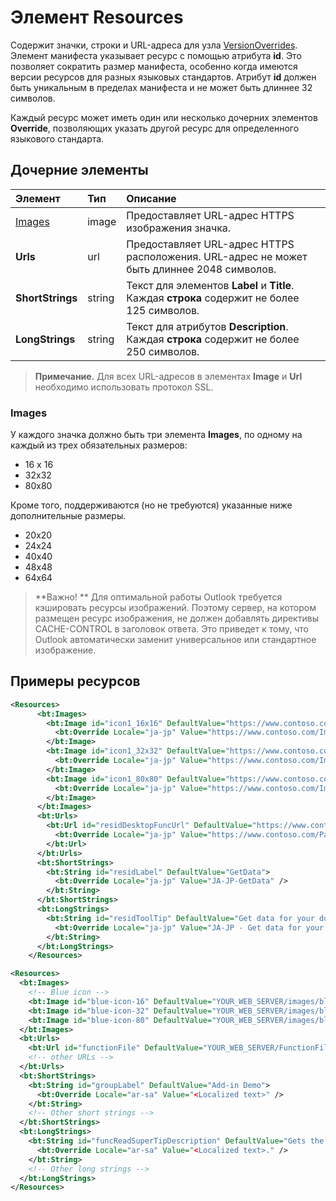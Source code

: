 # Элемент Resources

Содержит значки, строки и URL-адреса для узла [VersionOverrides](./versionoverrides.md). Элемент манифеста указывает ресурс с помощью атрибута **id**. Это позволяет сократить размер манифеста, особенно когда имеются версии ресурсов для разных языковых стандартов. Атрибут **id** должен быть уникальным в пределах манифеста и не может быть длиннее 32 символов.

Каждый ресурс может иметь один или несколько дочерних элементов **Override**, позволяющих указать другой ресурс для определенного языкового стандарта.

## Дочерние элементы

|  Элемент |  Тип  |  Описание  |
|:-----|:-----|:-----|
|  [Images](#images)            |  image   |  Предоставляет URL-адрес HTTPS изображения значка. |
|  **Urls**                |  url     |  Предоставляет URL-адрес HTTPS расположения. URL-адрес не может быть длиннее 2048 символов. |
|  **ShortStrings** |  string  |  Текст для элементов **Label** и **Title**. Каждая **строка** содержит не более 125 символов.|
|  **LongStrings**  |  string  | Текст для атрибутов **Description**. Каждая **строка** содержит не более 250 символов.|

>**Примечание.** Для всех URL-адресов в элементах **Image** и **Url** необходимо использовать протокол SSL.

### Images
У каждого значка должно быть три элемента **Images**, по одному на каждый из трех обязательных размеров:
- 16 x 16
- 32x32
- 80x80

Кроме того, поддерживаются (но не требуются) указанные ниже дополнительные размеры.
- 20x20
- 24x24
- 40x40
- 48x48
- 64x64

> **Важно! ** Для оптимальной работы Outlook требуется кэшировать ресурсы изображений. Поэтому сервер, на котором размещен ресурс изображения, не должен добавлять директивы CACHE-CONTROL в заголовок ответа. Это приведет к тому, что Outlook автоматически заменит универсальное или стандартное изображение.    


## Примеры ресурсов 

```XML
<Resources>
      <bt:Images>
        <bt:Image id="icon1_16x16" DefaultValue="https://www.contoso.com/Images/icon_default.png">
          <bt:Override Locale="ja-jp" Value="https://www.contoso.com/Images/ja-jp16-icon_default.png" />
        </bt:Image>
        <bt:Image id="icon1_32x32" DefaultValue="https://www.contoso.com/Images/icon_default.png">
          <bt:Override Locale="ja-jp" Value="https://www.contoso.com/Images/ja-jp32-icon_default.png" />
        </bt:Image>
        <bt:Image id="icon1_80x80" DefaultValue="https://www.contoso.com/Images/icon_default.png">
          <bt:Override Locale="ja-jp" Value="https://www.contoso.com/Images/ja-jp80-icon_default.png" />
        </bt:Image>
      </bt:Images>
      <bt:Urls>
        <bt:Url id="residDesktopFuncUrl" DefaultValue="https://www.contoso.com/Pages/Home.aspx">
          <bt:Override Locale="ja-jp" Value="https://www.contoso.com/Pages/Home.aspx" />
        </bt:Url>
      </bt:Urls>
      <bt:ShortStrings>
        <bt:String id="residLabel" DefaultValue="GetData">
          <bt:Override Locale="ja-jp" Value="JA-JP-GetData" />
        </bt:String>
      </bt:ShortStrings>
      <bt:LongStrings>
        <bt:String id="residToolTip" DefaultValue="Get data for your document.">
          <bt:Override Locale="ja-jp" Value="JA-JP - Get data for your document." />
        </bt:String>
      </bt:LongStrings>
    </Resources>
```


```xml
<Resources>
  <bt:Images>
    <!-- Blue icon -->
    <bt:Image id="blue-icon-16" DefaultValue="YOUR_WEB_SERVER/images/blue-16.png"/>
    <bt:Image id="blue-icon-32" DefaultValue="YOUR_WEB_SERVER/images/blue-32.png"/>
    <bt:Image id="blue-icon-80" DefaultValue="YOUR_WEB_SERVER/images/blue-80.png"/>
  </bt:Images>
  <bt:Urls>
    <bt:Url id="functionFile" DefaultValue="YOUR_WEB_SERVER/FunctionFile/Functions.html"/>
    <!-- other URLs -->
  </bt:Urls>
  <bt:ShortStrings>
    <bt:String id="groupLabel" DefaultValue="Add-in Demo">
      <bt:Override Locale="ar-sa" Value="<Localized text>" />
    </bt:String>
    <!-- Other short strings -->
  </bt:ShortStrings>
  <bt:LongStrings>
    <bt:String id="funcReadSuperTipDescription" DefaultValue="Gets the subject of the message or appointment.">
      <bt:Override Locale="ar-sa" Value="<Localized text>." />
    </bt:String>
    <!-- Other long strings -->
  </bt:LongStrings>
</Resources>
```

